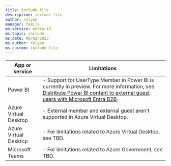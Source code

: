 ```yaml
---
title: include file
description: include file
author: rolyon
manager: femila
ms.service: entra-id
ms.topic: include
ms.date: 08/02/2023
ms.author: rolyon
ms.custom: include file
---
```


| App or service | Limitations |
| --- | --- |
| Power BI | - Support for UserType Member in Power BI is currently in preview. For more information, see [Distribute Power BI content to external guest users with Microsoft Entra B2B](/power-bi/enterprise/service-admin-azure-ad-b2b#who-can-you-invite). |
| Azure Virtual Desktop | - External member and external guest aren't supported in Azure Virtual Desktop. |
| Azure Virtual Desktop | - For limitations related to Azure Virtual Desktop, see TBD. |
| Microsoft Teams | - For limitations related to Azure Government, see TBD. |
